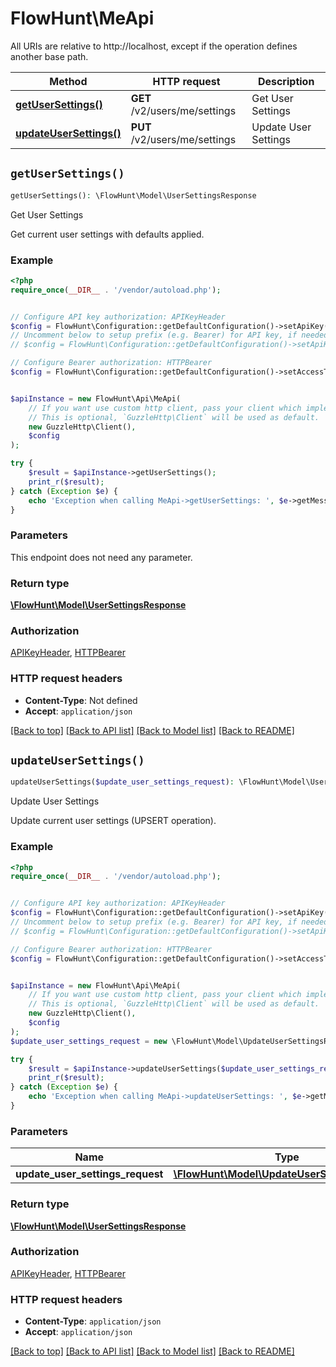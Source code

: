# FlowHunt\MeApi

All URIs are relative to http://localhost, except if the operation defines another base path.

| Method | HTTP request | Description |
| ------------- | ------------- | ------------- |
| [**getUserSettings()**](MeApi.md#getUserSettings) | **GET** /v2/users/me/settings | Get User Settings |
| [**updateUserSettings()**](MeApi.md#updateUserSettings) | **PUT** /v2/users/me/settings | Update User Settings |


## `getUserSettings()`

```php
getUserSettings(): \FlowHunt\Model\UserSettingsResponse
```

Get User Settings

Get current user settings with defaults applied.

### Example

```php
<?php
require_once(__DIR__ . '/vendor/autoload.php');


// Configure API key authorization: APIKeyHeader
$config = FlowHunt\Configuration::getDefaultConfiguration()->setApiKey('Api-Key', 'YOUR_API_KEY');
// Uncomment below to setup prefix (e.g. Bearer) for API key, if needed
// $config = FlowHunt\Configuration::getDefaultConfiguration()->setApiKeyPrefix('Api-Key', 'Bearer');

// Configure Bearer authorization: HTTPBearer
$config = FlowHunt\Configuration::getDefaultConfiguration()->setAccessToken('YOUR_ACCESS_TOKEN');


$apiInstance = new FlowHunt\Api\MeApi(
    // If you want use custom http client, pass your client which implements `GuzzleHttp\ClientInterface`.
    // This is optional, `GuzzleHttp\Client` will be used as default.
    new GuzzleHttp\Client(),
    $config
);

try {
    $result = $apiInstance->getUserSettings();
    print_r($result);
} catch (Exception $e) {
    echo 'Exception when calling MeApi->getUserSettings: ', $e->getMessage(), PHP_EOL;
}
```

### Parameters

This endpoint does not need any parameter.

### Return type

[**\FlowHunt\Model\UserSettingsResponse**](../Model/UserSettingsResponse.md)

### Authorization

[APIKeyHeader](../../README.md#APIKeyHeader), [HTTPBearer](../../README.md#HTTPBearer)

### HTTP request headers

- **Content-Type**: Not defined
- **Accept**: `application/json`

[[Back to top]](#) [[Back to API list]](../../README.md#endpoints)
[[Back to Model list]](../../README.md#models)
[[Back to README]](../../README.md)

## `updateUserSettings()`

```php
updateUserSettings($update_user_settings_request): \FlowHunt\Model\UserSettingsResponse
```

Update User Settings

Update current user settings (UPSERT operation).

### Example

```php
<?php
require_once(__DIR__ . '/vendor/autoload.php');


// Configure API key authorization: APIKeyHeader
$config = FlowHunt\Configuration::getDefaultConfiguration()->setApiKey('Api-Key', 'YOUR_API_KEY');
// Uncomment below to setup prefix (e.g. Bearer) for API key, if needed
// $config = FlowHunt\Configuration::getDefaultConfiguration()->setApiKeyPrefix('Api-Key', 'Bearer');

// Configure Bearer authorization: HTTPBearer
$config = FlowHunt\Configuration::getDefaultConfiguration()->setAccessToken('YOUR_ACCESS_TOKEN');


$apiInstance = new FlowHunt\Api\MeApi(
    // If you want use custom http client, pass your client which implements `GuzzleHttp\ClientInterface`.
    // This is optional, `GuzzleHttp\Client` will be used as default.
    new GuzzleHttp\Client(),
    $config
);
$update_user_settings_request = new \FlowHunt\Model\UpdateUserSettingsRequest(); // \FlowHunt\Model\UpdateUserSettingsRequest

try {
    $result = $apiInstance->updateUserSettings($update_user_settings_request);
    print_r($result);
} catch (Exception $e) {
    echo 'Exception when calling MeApi->updateUserSettings: ', $e->getMessage(), PHP_EOL;
}
```

### Parameters

| Name | Type | Description  | Notes |
| ------------- | ------------- | ------------- | ------------- |
| **update_user_settings_request** | [**\FlowHunt\Model\UpdateUserSettingsRequest**](../Model/UpdateUserSettingsRequest.md)|  | |

### Return type

[**\FlowHunt\Model\UserSettingsResponse**](../Model/UserSettingsResponse.md)

### Authorization

[APIKeyHeader](../../README.md#APIKeyHeader), [HTTPBearer](../../README.md#HTTPBearer)

### HTTP request headers

- **Content-Type**: `application/json`
- **Accept**: `application/json`

[[Back to top]](#) [[Back to API list]](../../README.md#endpoints)
[[Back to Model list]](../../README.md#models)
[[Back to README]](../../README.md)

